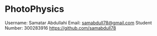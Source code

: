 # PhotoPhysics

Username: Samatar Abdullahi     Email: samabdull78@gmail.com    Student Number: 300283916 https://github.com/samabdull78
